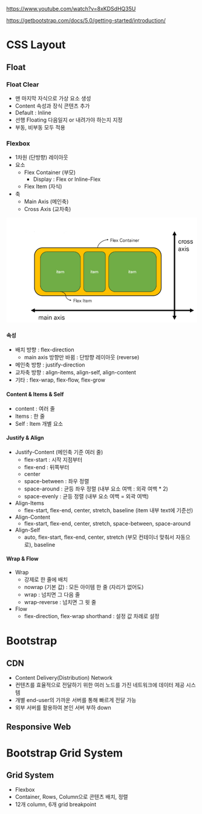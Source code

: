 https://www.youtube.com/watch?v=8xKDSdHQ35U

https://getbootstrap.com/docs/5.0/getting-started/introduction/

# CSS Layout

## Float

### Float Clear

- 맨 마지막 자식으로 가상 요소 생성
- Content 속성과 장식 콘텐츠 추가
- Default : Inline
- 선행 Floating 다음일지 or 내려가야 하는지 지정
- 부동, 비부동 모두 적용

### Flexbox

- 1차원 (단방향) 레이아웃
- 요소
  - Flex Container (부모) 
    - Display : Flex or Inline-Flex
  - Flex Item (자식)
- 축
  - Main Axis (메인축)
  - Cross Axis (교차축)

![image-20210804151255807](web2.assets/image-20210804151255807.png)

#### 속성

- 배치 방향 : flex-direction
  - main axis 방향만 바뀜 : 단방향 레이아웃 (reverse)
- 메인축 방향 : justify-direction
- 교차축 방향 : align-items, align-self, align-content
- 기타 : flex-wrap, flex-flow, flex-grow

#### Content & Items & Self

- content : 여러 줄
- Items : 한 줄
- Self : Item 개별 요소

#### Justify & Align

- Justify-Content (메인축 기준 여러 줄)
  - flex-start : 시작 지점부터
  - flex-end : 뒤쪽부터
  - center
  - space-between : 좌우 정렬
  - space-around : 균등 좌우 정렬 (내부 요소 여백 : 외곽 여백 * 2)
  - space-evenly : 균등 정렬 (내부 요소 여백 = 외곽 여백)
- Align-Items
  - flex-start, flex-end, center, stretch, baseline (item 내부 text에 기준선)
- Align-Content
  - flex-start, flex-end, center, stretch, space-between, space-around
- Align-Self
  - auto, flex-start, flex-end, center, stretch (부모 컨테이너 맞춰서 자동으로), baseline

#### Wrap & Flow

- Wrap
  - 강제로 한 줄에 배치
  - nowrap (기본 값) : 모든 아이템 한 줄 (자리가 없어도)
  - wrap : 넘치면 그 다음 줄
  - wrap-reverse : 넘치면 그 윗 줄
- Flow
  - flex-direction, flex-wrap shorthand : 설정 값 차례로 설정



# Bootstrap

## CDN 

- Content Delivery(Distribution) Network
- 컨텐츠를 효율적으로 전달하기 위한 여러 노드를 가진 네트워크에 데이터 제공 시스템
- 개별 end-user의 가까운 서버를 통해 빠르게 전달 가능
- 외부 서버를 활용하여 본인 서버 부하 down

## Responsive Web



# Bootstrap Grid System

## Grid System

- Flexbox
- Container, Rows, Column으로 콘텐츠 배치, 정렬
- 12개 column, 6개 grid breakpoint
